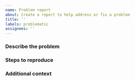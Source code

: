 ```yaml
---
name: Problem report
about: Create a report to help address or fix a problem
title: ''
labels: problematic
assignees: ''
---
```


### Describe the problem

<!--

A clear and concise description of what the problem is.

-->

### Steps to reproduce

<!--

Outline steps to reproduce the behaviour.

-->

### Additional context

<!--

Add any other context you feel necessary to illustrate the problem. Screenshots go a long way. If you don't feel anything is necessary, simply write N/A.

-->